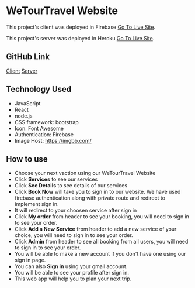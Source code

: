 # WeTourTravel Website

This project's client was deployed in Firebase [Go To Live Site](https://tourism-website-forhadakbar.web.app).

This project's server was deployed in Heroku [Go To Live Site](https://gentle-earth-79632.herokuapp.com/).

## GitHub Link
[Client](https://github.com/forhadakbar/tourism-or-delivery-website-client-side-forhadakbar)
[Server](https://github.com/forhadakbar/tourism-website-server-side-forhadakbar)

## Technology Used
- JavaScript
- React
- node.js
- CSS framework: bootstrap
- Icon: Font Awesome
- Authentication: Firebase
- Image Host: https://imgbb.com/

## How to use

- Choose your next vaction using our WeTourTravel Website
- Click **Services** to see our services
- Click **See Details** to see details of our services
- Click **Book Now** will take you to sign in to our website. We have used firebase authentication along with private route and redirect  to implement sign in.
- It will redirect to your choosen service after sign in 
- Click **My order**  from header to see your booking, you will need to sign in to see your order. 
- Click **Add a New Service**  from header to add a new service of your choice, you will need to sign in to see your order.
- Click **Admin**  from header to see all booking from all users, you will need to sign in to see your order. 
- You will be able to make a new account if you don't have one using our sign in page.
- You can also **Sign in** using your gmail account.
- You will be able to see your profile after sign in.
- This web app will help you to plan your next trip.


